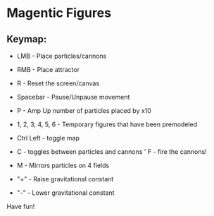 # Magentic Figures

## Keymap:


* LMB - Place particles/cannons
* RMB - Place attractor
* R - Reset the screen/canvas
* Spacebar - Pause/Unpause movement
* P - Amp Up number of particles placed by x10
* 1, 2, 3, 4, 5, 6 - Temporary figures that have been premodeled

* Ctrl Left - toggle map
* C - toggles between particles and cannons
' F - fire the cannons!

* M - Mirrors particles on 4 fields
* "+" - Raise gravitational constant
* "-" - Lower gravitational constant

Have fun!
